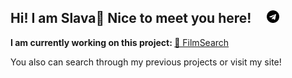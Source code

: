 ## Hi! I am Slava🤠 Nice to meet you here! &nbsp; &nbsp; <a href="https://t.me/vyacheslavguzev" target="_blank" alt="Telegram" align="center"><img src="https://github.com/intodar/intodar/blob/main/images/telegram-logo.png" width="20" height="20"></a>

<b>I am currently working on this project: </b> <a href="https://github.com/intodar/FilmSearch" target="_blank" alt="FilmSearch">🎦 FilmSearch</a>

You also can search through my previous projects or visit my site!
